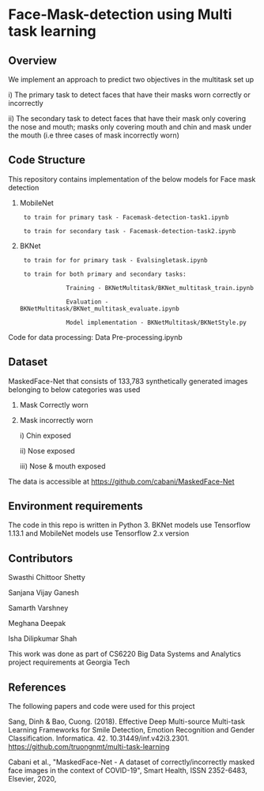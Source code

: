 # Face-Mask-detection using Multi task learning

## Overview
We implement an approach to predict two objectives in the multitask set up

i) The primary task to detect faces that have their masks worn correctly or incorrectly

ii) The secondary task to detect faces that have their mask only covering the nose and mouth; masks only covering mouth and chin and mask under the mouth (i.e three cases of mask incorrectly worn)

## Code Structure
This repository contains implementation of the below models for Face mask detection

1. MobileNet

        to train for primary task - Facemask-detection-task1.ipynb
        
        to train for secondary task - Facemask-detection-task2.ipynb
        
2. BKNet
 
        to train for for primary task - Evalsingletask.ipynb
        
        to train for both primary and secondary tasks:
        
                    Training - BKNetMultitask/BKNet_multitask_train.ipynb
                    
                    Evaluation - BKNetMultitask/BKNet_multitask_evaluate.ipynb
                    
                    Model implementation - BKNetMultitask/BKNetStyle.py
                    
Code for data processing: Data Pre-processing.ipynb

## Dataset
MaskedFace-Net that consists of 133,783 synthetically generated images belonging to below categories was used

1. Mask Correctly worn

3. Mask incorrectly worn

    i) Chin exposed
    
    ii) Nose exposed
    
    iii) Nose & mouth exposed
    
The data is accessible at https://github.com/cabani/MaskedFace-Net


## Environment requirements
The code in this repo is written in Python 3. BKNet models use Tensorflow 1.13.1 and MobileNet models use Tensorflow 2.x version

## Contributors
Swasthi Chittoor Shetty

Sanjana Vijay Ganesh

Samarth Varshney

Meghana Deepak

Isha Dilipkumar Shah

This work was done as part of CS6220 Big Data Systems and Analytics project requirements at Georgia Tech

## References
The following papers and code were used for this project

Sang, Dinh & Bao, Cuong. (2018). Effective Deep Multi-source Multi-task Learning Frameworks for Smile Detection, Emotion Recognition and Gender Classification. Informatica. 42. 10.31449/inf.v42i3.2301. 
https://github.com/truongnmt/multi-task-learning

Cabani et al., "MaskedFace-Net - A dataset of correctly/incorrectly masked face images in the context of COVID-19", Smart Health, ISSN 2352-6483, Elsevier, 2020, 
